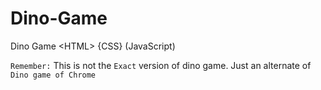 # Dino-Game
Dino Game &lt;HTML> {CSS} (JavaScript)

`Remember:` This is not the `Exact` version of dino game. Just an alternate of `Dino game of Chrome`
